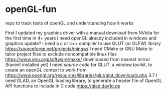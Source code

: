 # openGL-fun
repo to track tests of openGL and understanding how it works

First I updated my graphics driver with a manual download from NVidia for the first time in 4+ years
I need openGL
already included in windows and graphics update?
I need a c or c++ compiler to use GLUT (or GLFW) library
https://sourceforge.net/projects/mingw/
I need CMake or GNU Make to tailor project files to exclude noncompatible linux files
https://www.gnu.org/software/make/ downloaded from nearest mirror (havent installed yet)
I need *source code* for GLUT, a window toolkit, to create an openGL context to work from
https://www.opengl.org/resources/libraries/glut/glut_downloads.php 3.7
I need GLAD, an OpenGL loading library, to generate a header file of OpenGL API functions to include in C code
https://glad.dav1d.de 